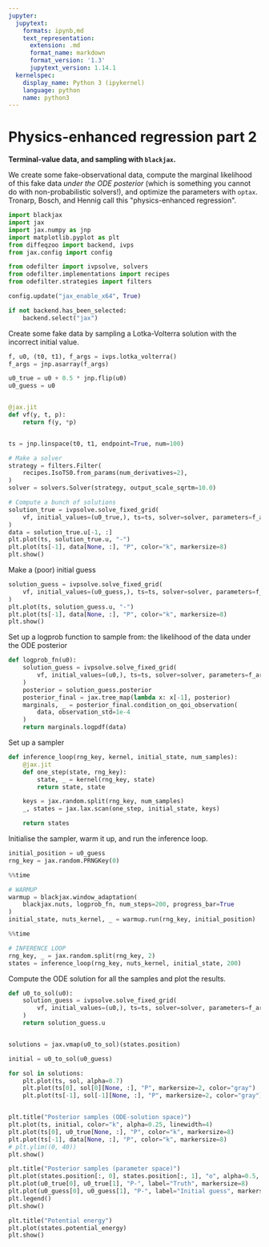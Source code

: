 ```yaml
---
jupyter:
  jupytext:
    formats: ipynb,md
    text_representation:
      extension: .md
      format_name: markdown
      format_version: '1.3'
      jupytext_version: 1.14.1
  kernelspec:
    display_name: Python 3 (ipykernel)
    language: python
    name: python3
---
```


# Physics-enhanced regression part 2

**Terminal-value data, and sampling with ``blackjax``.**

We create some fake-observational data, compute the marginal likelihood of this fake data _under the ODE posterior_ (which is something you cannot do with non-probabilistic solvers!), and optimize the parameters with `optax`. Tronarp, Bosch, and Hennig call this "physics-enhanced regression".

```python
import blackjax
import jax
import jax.numpy as jnp
import matplotlib.pyplot as plt
from diffeqzoo import backend, ivps
from jax.config import config

from odefilter import ivpsolve, solvers
from odefilter.implementations import recipes
from odefilter.strategies import filters

config.update("jax_enable_x64", True)

if not backend.has_been_selected:
    backend.select("jax")
```

Create some fake data by sampling a Lotka-Volterra solution with the incorrect initial value.

```python
f, u0, (t0, t1), f_args = ivps.lotka_volterra()
f_args = jnp.asarray(f_args)

u0_true = u0 + 0.5 * jnp.flip(u0)
u0_guess = u0


@jax.jit
def vf(y, t, p):
    return f(y, *p)


ts = jnp.linspace(t0, t1, endpoint=True, num=100)

# Make a solver
strategy = filters.Filter(
    recipes.IsoTS0.from_params(num_derivatives=2),
)
solver = solvers.Solver(strategy, output_scale_sqrtm=10.0)

# Compute a bunch of solutions
solution_true = ivpsolve.solve_fixed_grid(
    vf, initial_values=(u0_true,), ts=ts, solver=solver, parameters=f_args
)
data = solution_true.u[-1, :]
plt.plot(ts, solution_true.u, "-")
plt.plot(ts[-1], data[None, :], "P", color="k", markersize=8)
plt.show()
```

Make a (poor) initial guess

```python
solution_guess = ivpsolve.solve_fixed_grid(
    vf, initial_values=(u0_guess,), ts=ts, solver=solver, parameters=f_args
)
plt.plot(ts, solution_guess.u, "-")
plt.plot(ts[-1], data[None, :], "P", color="k", markersize=8)
plt.show()
```

Set up a logprob function to sample from: the likelihood of the data under the ODE posterior

```python
def logprob_fn(u0):
    solution_guess = ivpsolve.solve_fixed_grid(
        vf, initial_values=(u0,), ts=ts, solver=solver, parameters=f_args
    )
    posterior = solution_guess.posterior
    posterior_final = jax.tree_map(lambda x: x[-1], posterior)
    marginals, _ = posterior_final.condition_on_qoi_observation(
        data, observation_std=1e-4
    )
    return marginals.logpdf(data)
```

Set up a sampler

```python
def inference_loop(rng_key, kernel, initial_state, num_samples):
    @jax.jit
    def one_step(state, rng_key):
        state, _ = kernel(rng_key, state)
        return state, state

    keys = jax.random.split(rng_key, num_samples)
    _, states = jax.lax.scan(one_step, initial_state, keys)

    return states
```

Initialise the sampler, warm it up, and run the inference loop.

```python
initial_position = u0_guess
rng_key = jax.random.PRNGKey(0)
```

```python
%%time

# WARMUP
warmup = blackjax.window_adaptation(
    blackjax.nuts, logprob_fn, num_steps=200, progress_bar=True
)
initial_state, nuts_kernel, _ = warmup.run(rng_key, initial_position)
```

```python
%%time

# INFERENCE LOOP
rng_key, _ = jax.random.split(rng_key, 2)
states = inference_loop(rng_key, nuts_kernel, initial_state, 200)
```

Compute the ODE solution for all the samples and plot the results.

```python
def u0_to_sol(u0):
    solution_guess = ivpsolve.solve_fixed_grid(
        vf, initial_values=(u0,), ts=ts, solver=solver, parameters=f_args
    )
    return solution_guess.u


solutions = jax.vmap(u0_to_sol)(states.position)

initial = u0_to_sol(u0_guess)
```

```python
for sol in solutions:
    plt.plot(ts, sol, alpha=0.7)
    plt.plot(ts[0], sol[0][None, :], "P", markersize=2, color="gray")
    plt.plot(ts[-1], sol[-1][None, :], "P", markersize=2, color="gray")


plt.title("Posterior samples (ODE-solution space)")
plt.plot(ts, initial, color="k", alpha=0.25, linewidth=4)
plt.plot(ts[0], u0_true[None, :], "P", color="k", markersize=8)
plt.plot(ts[-1], data[None, :], "P", color="k", markersize=8)
# plt.ylim((0, 40))
plt.show()
```

```python
plt.title("Posterior samples (parameter space)")
plt.plot(states.position[:, 0], states.position[:, 1], "o", alpha=0.5, markersize=4)
plt.plot(u0_true[0], u0_true[1], "P-", label="Truth", markersize=8)
plt.plot(u0_guess[0], u0_guess[1], "P-", label="Initial guess", markersize=8)
plt.legend()
plt.show()
```

```python
plt.title("Potential energy")
plt.plot(states.potential_energy)
plt.show()
```
